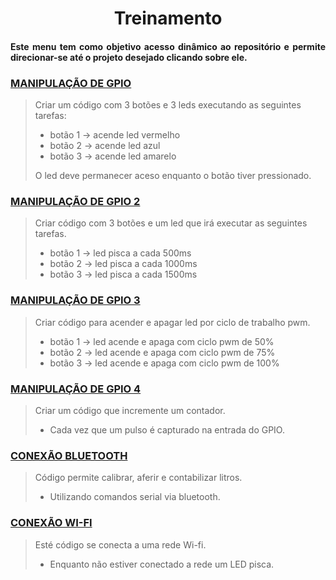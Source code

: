 <h1 align="center">Treinamento</h1>
<h4 align="justify">Este menu tem como objetivo acesso dinâmico ao repositório e permite direcionar-se até o projeto desejado clicando sobre ele.</h1>

### [MANIPULAÇÃO DE GPIO](Button_LED)
> Criar um código com 3 botões e 3 leds executando as seguintes tarefas:
> 
>* botão 1 -> acende led vermelho
>* botão 2 -> acende led azul
>* botão 3 -> acende led amarelo
>
> O led deve permanecer aceso enquanto o botão tiver pressionado.

### [MANIPULAÇÃO DE GPIO 2](Button_Time_LED)
> Criar código com 3 botões e um led que irá executar as seguintes tarefas.
>* botão 1 -> led pisca a cada 500ms
>* botão 2 -> led pisca a cada 1000ms
>* botão 3 -> led pisca a cada 1500ms

### [MANIPULAÇÃO DE GPIO 3](Button_PWM_LED)
> Criar código para acender e apagar led por ciclo de trabalho pwm.
>* botão 1 -> led acende e apaga com ciclo pwm de 50%
>* botão 2 -> led acende e apaga com ciclo pwm de 75%
>* botão 3 -> led acende e apaga com ciclo pwm de 100%

### [MANIPULAÇÃO DE GPIO 4](Contador_Pulsos)
> Criar um código que incremente um contador.
>* Cada vez que um pulso é capturado na entrada do GPIO.

### [CONEXÃO BLUETOOTH](Contador_Litros)
> Código permite calibrar, aferir e contabilizar litros.
>* Utilizando comandos serial via bluetooth.

### [CONEXÃO WI-FI](Wifi_conect)
> Esté código se conecta a uma rede Wi-fi.
>* Enquanto não estiver conectado a rede um LED pisca.
